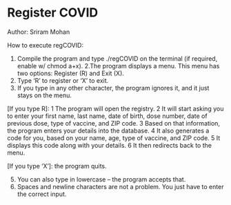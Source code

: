 # Register COVID

Author: Sriram Mohan

How to execute regCOVID:
1.	Compile the program and type ./regCOVID on the terminal (if required, enable w/ chmod a+x).
2.The program displays a menu. This menu has two options: Register (R) and Exit (X).
3.	Type ‘R’ to register or ‘X’ to exit.
4.	If you type in any other character, the program ignores it, and it just stays on the menu.
  
  [If you type R]: 
  1 The program will open the registry.
  2 It will start asking you to enter your first name, last name, date of birth, dose number, date of previous dose, type of vaccine, and ZIP code.
  3 Based on that information, the program enters your details into the database.
	4 It also generates a code for you, based on your name, age, type of vaccine, and ZIP code.
  5 It displays this code along with your details.
  6 It then redirects back to the menu.
  
  [If you type ‘X’]: the program quits.
  
5.	You can also type in lowercase – the program accepts that.
6.	Spaces and newline characters are not a problem. You just have to enter the correct input.
